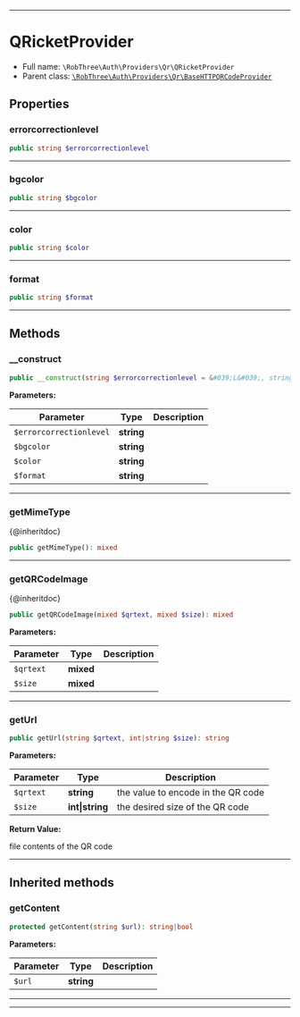 ***

# QRicketProvider

* Full name: `\RobThree\Auth\Providers\Qr\QRicketProvider`
* Parent class: [`\RobThree\Auth\Providers\Qr\BaseHTTPQRCodeProvider`](./BaseHTTPQRCodeProvider.md)

## Properties

### errorcorrectionlevel

```php
public string $errorcorrectionlevel
```

***

### bgcolor

```php
public string $bgcolor
```

***

### color

```php
public string $color
```

***

### format

```php
public string $format
```

***

## Methods

### __construct

```php
public __construct(string $errorcorrectionlevel = &#039;L&#039;, string $bgcolor = &#039;ffffff&#039;, string $color = &#039;000000&#039;, string $format = &#039;p&#039;): mixed
```

**Parameters:**

| Parameter | Type | Description |
|-----------|------|-------------|
| `$errorcorrectionlevel` | **string** |  |
| `$bgcolor` | **string** |  |
| `$color` | **string** |  |
| `$format` | **string** |  |

***

### getMimeType

{@inheritdoc}

```php
public getMimeType(): mixed
```

***

### getQRCodeImage

{@inheritdoc}

```php
public getQRCodeImage(mixed $qrtext, mixed $size): mixed
```

**Parameters:**

| Parameter | Type | Description |
|-----------|------|-------------|
| `$qrtext` | **mixed** |  |
| `$size` | **mixed** |  |

***

### getUrl

```php
public getUrl(string $qrtext, int|string $size): string
```

**Parameters:**

| Parameter | Type | Description |
|-----------|------|-------------|
| `$qrtext` | **string** | the value to encode in the QR code |
| `$size` | **int&#124;string** | the desired size of the QR code |

**Return Value:**

file contents of the QR code



***

## Inherited methods

### getContent

```php
protected getContent(string $url): string|bool
```

**Parameters:**

| Parameter | Type | Description |
|-----------|------|-------------|
| `$url` | **string** |  |

***


***


